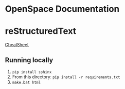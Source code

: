# OpenSpace Documentation

# reStructuredText
[CheatSheet](https://github.com/ralsina/rst-cheatsheet/blob/master/rst-cheatsheet.rst)

## Running locally
1. `pip install sphinx`
1. From this directory: `pip install -r requirements.txt`
1. `make.bat html`
